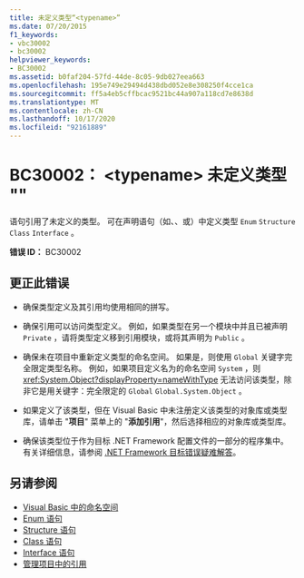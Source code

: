 ```yaml
---
title: 未定义类型“<typename>”
ms.date: 07/20/2015
f1_keywords:
- vbc30002
- bc30002
helpviewer_keywords:
- BC30002
ms.assetid: b0faf204-57fd-44de-8c05-9db027eea663
ms.openlocfilehash: 195e749e29494d438dbd052e8e308250f4cce1ca
ms.sourcegitcommit: ff5a4eb5cffbcac9521bc44a907a118cd7e8638d
ms.translationtype: MT
ms.contentlocale: zh-CN
ms.lasthandoff: 10/17/2020
ms.locfileid: "92161889"
---
```

# <a name="bc30002-type-typename-is-not-defined"></a>BC30002： \<typename> 未定义类型 ""

语句引用了未定义的类型。 可在声明语句（如、、或）中定义类型 `Enum` `Structure` `Class` `Interface` 。

 **错误 ID：** BC30002

## <a name="to-correct-this-error"></a>更正此错误

- 确保类型定义及其引用均使用相同的拼写。

- 确保引用可以访问类型定义。 例如，如果类型在另一个模块中并且已被声明 `Private` ，请将类型定义移到引用模块，或将其声明为 `Public` 。

- 确保未在项目中重新定义类型的命名空间。 如果是，则使用 `Global` 关键字完全限定类型名称。 例如，如果项目定义名为的命名空间 `System` ，则 <xref:System.Object?displayProperty=nameWithType> 无法访问该类型，除非它是用关键字：完全限定的 `Global` `Global.System.Object` 。

- 如果定义了该类型，但在 Visual Basic 中未注册定义该类型的对象库或类型库，请单击 "**项目**" 菜单上的 "**添加引用**"，然后选择相应的对象库或类型库。

- 确保该类型位于作为目标 .NET Framework 配置文件的一部分的程序集中。 有关详细信息，请参阅 [.NET Framework 目标错误疑难解答](/visualstudio/msbuild/troubleshooting-dotnet-framework-targeting-errors)。

## <a name="see-also"></a>另请参阅

- [Visual Basic 中的命名空间](../../programming-guide/program-structure/namespaces.md)
- [Enum 语句](../statements/enum-statement.md)
- [Structure 语句](../statements/structure-statement.md)
- [Class 语句](../statements/class-statement.md)
- [Interface 语句](../statements/interface-statement.md)
- [管理项目中的引用](/visualstudio/ide/managing-references-in-a-project)
